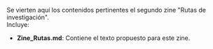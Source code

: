 Se vierten aquí los contenidos pertinentes el segundo zine "Rutas de investigación".  
Incluye:  

- **Zine_Rutas.md**: Contiene el texto propuesto para este zine.

